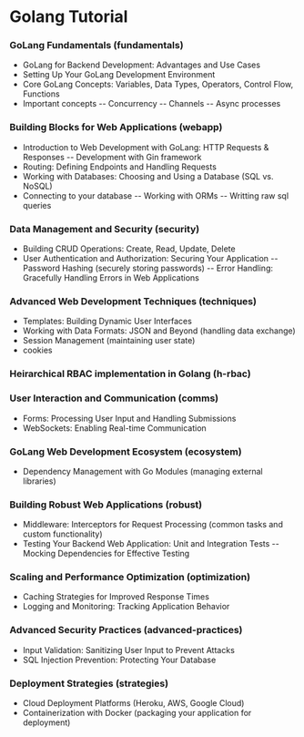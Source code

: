 # Golang Tutorial

### GoLang Fundamentals (fundamentals)

-   GoLang for Backend Development: Advantages and Use Cases
-   Setting Up Your GoLang Development Environment
-   Core GoLang Concepts: Variables, Data Types, Operators, Control Flow, Functions
-   Important concepts
    -- Concurrency
    -- Channels
    -- Async processes

### Building Blocks for Web Applications (webapp)

-   Introduction to Web Development with GoLang: HTTP Requests & Responses
    -- Development with Gin framework
-   Routing: Defining Endpoints and Handling Requests
-   Working with Databases: Choosing and Using a Database (SQL vs. NoSQL)
-   Connecting to your database
    -- Working with ORMs
    -- Writting raw sql queries

### Data Management and Security (security)

-   Building CRUD Operations: Create, Read, Update, Delete
-   User Authentication and Authorization: Securing Your Application
    -- Password Hashing (securely storing passwords)
    -- Error Handling: Gracefully Handling Errors in Web Applications

### Advanced Web Development Techniques (techniques)

-   Templates: Building Dynamic User Interfaces
-   Working with Data Formats: JSON and Beyond (handling data exchange)
-   Session Management (maintaining user state)
-   cookies

### Heirarchical RBAC implementation in Golang (h-rbac)

### User Interaction and Communication (comms)

-   Forms: Processing User Input and Handling Submissions
-   WebSockets: Enabling Real-time Communication

### GoLang Web Development Ecosystem (ecosystem)

-   Dependency Management with Go Modules (managing external libraries)

### Building Robust Web Applications (robust)

-   Middleware: Interceptors for Request Processing (common tasks and custom functionality)
-   Testing Your Backend Web Application: Unit and Integration Tests
    -- Mocking Dependencies for Effective Testing

### Scaling and Performance Optimization (optimization)

-   Caching Strategies for Improved Response Times
-   Logging and Monitoring: Tracking Application Behavior

### Advanced Security Practices (advanced-practices)

-   Input Validation: Sanitizing User Input to Prevent Attacks
-   SQL Injection Prevention: Protecting Your Database

### Deployment Strategies (strategies)

-   Cloud Deployment Platforms (Heroku, AWS, Google Cloud)
-   Containerization with Docker (packaging your application for deployment)
